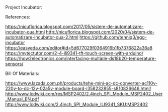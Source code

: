 

Project Incubator:




References:

https://nicuflorica.blogspot.com/2017/05/sistem-de-automatizare-incubator-oua.html
http://nicuflorica.blogspot.com/2020/04/sistem-de-automatizare-incubator-oua-2.html
https://github.com/tehniq3/egg-incubator
https://easyeda.com/editor#id=5d677029f0364916b1fb7376822a36a8
https://mytectutor.com/2-4-ili9341-tft-touch-screen-with-arduino/
https://how2electronics.com/interfacing-multiple-ds18b20-temperature-sensors/

Bill Of Materials:

https://www.lazada.com.ph/products/tehe-mini-ac-dc-converter-ac110v-220v-to-dc-12v-02a5v-module-board-i358232855-s810826646.html/
http://www.lcdwiki.com/res/MSP2402/2.4inch_SPI_Module_MSP2402_User_Manual_EN.pdf
http://www.lcdwiki.com/2.4inch_SPI_Module_ILI9341_SKU:MSP2402

